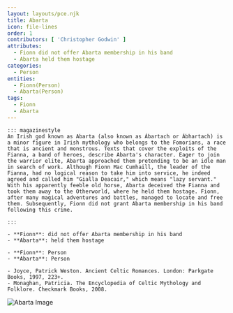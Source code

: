 ```yaml
---
layout: layouts/pce.njk
title: Abarta
icon: file-lines
order: 1
contributors: [ 'Christopher Godwin' ]
attributes:
  - Fionn did not offer Abarta membership in his band
  - Abarta held them hostage
categories:
  - Person
entities:
  - Fionn(Person)
  - Abarta(Person)
tags:
  - Fionn
  - Abarta
---
```

``` tab [group1:Info]
::: magazinestyle
An Irish god known as Abarta (also known as Ábartach or Ábhartach) is a minor figure in Irish mythology who belongs to the Fomorians, a race that is ancient and monstrous. Texts that cover the exploits of the Fianna, a band of heroes, describe Abarta's character. Eager to join the warrior elite, Abarta approached them pretending to be an idle man in search of work. Although Fionn Mac Cumhaill, the leader of the Fianna, had no logical reason to take him into service, he indeed agreed and called him "Gialla Deacair," which means "lazy servant." With his apparently feeble old horse, Abarta deceived the Fianna and took them away to the Otherworld, where he held them hostage. Fionn, after many magical adventures and battles, managed to locate and free them. Subsequently, Fionn did not grant Abarta membership in his band following this crime.

:::
```
``` tab [group1:Attributes]
- **Fionn**: did not offer Abarta membership in his band
- **Abarta**: held them hostage
```
``` tab [group1:Entities]
- **Fionn**: Person
- **Abarta**: Person
```
``` tab [group1:Sources]
- Joyce, Patrick Weston. Ancient Celtic Romances. London: Parkgate Books, 1997, 223+.
- Monaghan, Patricia. The Encyclopedia of Celtic Mythology and Folklore. Checkmark Books, 2008.
```
![Abarta Image](['https://upload.wikimedia.org/wikipedia/commons/thumb/6/65/Four_Provinces_Flag.svg/1200px-Four_Provinces_Flag.svg.png'])
